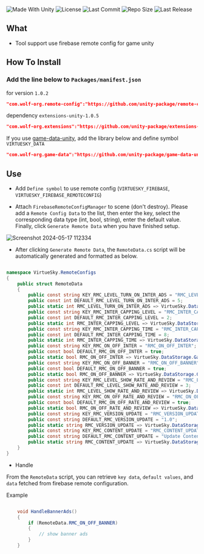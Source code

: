 <p align="left">
  <a>
    <img alt="Made With Unity" src="https://img.shields.io/badge/made%20with-Unity-57b9d3.svg?logo=Unity">
  </a>
  <a>
    <img alt="License" src="https://img.shields.io/github/license/unity-package/remote-config-manager-unity?logo=github">
  </a>
  <a>
    <img alt="Last Commit" src="https://img.shields.io/github/last-commit/unity-package/remote-config-manager-unity?logo=Mapbox&color=orange">
  </a>
  <a>
    <img alt="Repo Size" src="https://img.shields.io/github/repo-size/unity-package/remote-config-manager-unity?logo=VirtualBox">
  </a>
  <a>
    <img alt="Last Release" src="https://img.shields.io/github/v/release/unity-package/remote-config-manager-unity?include_prereleases&logo=Dropbox&color=yellow">
  </a>
</p>

## What
- Tool support use firebase remote config for game unity
## How To Install

### Add the line below to `Packages/manifest.json`

for version `1.0.2`
```json
"com.wolf-org.remote-config":"https://github.com/unity-package/remote-config-manager-unity.git#1.0.2",
```
dependency `extensions-unity-1.0.5`
```json
"com.wolf-org.extensions":"https://github.com/unity-package/extensions-unity.git#1.0.5",
```
If you use [game-data-unity](https://github.com/wolf-package/game-data-unity), add the library below and define symbol `VIRTUESKY_DATA`
```json
"com.wolf-org.game-data":"https://github.com/unity-package/game-data-unity.git#1.0.2",
```

## Use

- Add `Define symbol` to use remote config  (`VIRTUESKY_FIREBASE`, `VIRTUESKY_FIREBASE_REMOTECONFIG`)

- Attach `FirebaseRemoteConfigManager` to scene (don't destroy). Please add a `Remote Config Data` to the list, then enter the key, select the corresponding data type (int, bool, string), enter the default value. Finally, click `Generate Remote Data` when you have finished setup.

![Screenshot 2024-05-17 112334](https://github.com/wolf-package/unity-common/assets/102142404/728f0c8e-f604-4153-acea-63feac00ab52)

- After clicking `Generate Remote Data`, the `RemoteData.cs` script will be automatically generated and formatted as below.

```csharp

namespace VirtueSky.RemoteConfigs
{
	public struct RemoteData
	{
		public const string KEY_RMC_LEVEL_TURN_ON_INTER_ADS = "RMC_LEVEL_TURN_ON_INTER_ADS";
		public const int DEFAULT_RMC_LEVEL_TURN_ON_INTER_ADS = 5;
		public static int RMC_LEVEL_TURN_ON_INTER_ADS => VirtueSky.DataStorage.GameData.Get(KEY_RMC_LEVEL_TURN_ON_INTER_ADS, DEFAULT_RMC_LEVEL_TURN_ON_INTER_ADS);
		public const string KEY_RMC_INTER_CAPPING_LEVEL = "RMC_INTER_CAPPING_LEVEL";
		public const int DEFAULT_RMC_INTER_CAPPING_LEVEL = 2;
		public static int RMC_INTER_CAPPING_LEVEL => VirtueSky.DataStorage.GameData.Get(KEY_RMC_INTER_CAPPING_LEVEL, DEFAULT_RMC_INTER_CAPPING_LEVEL);
		public const string KEY_RMC_INTER_CAPPING_TIME = "RMC_INTER_CAPPING_TIME";
		public const int DEFAULT_RMC_INTER_CAPPING_TIME = 8;
		public static int RMC_INTER_CAPPING_TIME => VirtueSky.DataStorage.GameData.Get(KEY_RMC_INTER_CAPPING_TIME, DEFAULT_RMC_INTER_CAPPING_TIME);
		public const string KEY_RMC_ON_OFF_INTER = "RMC_ON_OFF_INTER";
		public const bool DEFAULT_RMC_ON_OFF_INTER = true;
		public static bool RMC_ON_OFF_INTER => VirtueSky.DataStorage.GameData.Get(KEY_RMC_ON_OFF_INTER, DEFAULT_RMC_ON_OFF_INTER);
		public const string KEY_RMC_ON_OFF_BANNER = "RMC_ON_OFF_BANNER";
		public const bool DEFAULT_RMC_ON_OFF_BANNER = true;
		public static bool RMC_ON_OFF_BANNER => VirtueSky.DataStorage.GameData.Get(KEY_RMC_ON_OFF_BANNER, DEFAULT_RMC_ON_OFF_BANNER);
		public const string KEY_RMC_LEVEL_SHOW_RATE_AND_REVIEW = "RMC_LEVEL_SHOW_RATE_AND_REVIEW";
		public const int DEFAULT_RMC_LEVEL_SHOW_RATE_AND_REVIEW = 3;
		public static int RMC_LEVEL_SHOW_RATE_AND_REVIEW => VirtueSky.DataStorage.GameData.Get(KEY_RMC_LEVEL_SHOW_RATE_AND_REVIEW, DEFAULT_RMC_LEVEL_SHOW_RATE_AND_REVIEW);
		public const string KEY_RMC_ON_OFF_RATE_AND_REVIEW = "RMC_ON_OFF_RATE_AND_REVIEW";
		public const bool DEFAULT_RMC_ON_OFF_RATE_AND_REVIEW = true;
		public static bool RMC_ON_OFF_RATE_AND_REVIEW => VirtueSky.DataStorage.GameData.Get(KEY_RMC_ON_OFF_RATE_AND_REVIEW, DEFAULT_RMC_ON_OFF_RATE_AND_REVIEW);
		public const string KEY_RMC_VERSION_UPDATE = "RMC_VERSION_UPDATE";
		public const string DEFAULT_RMC_VERSION_UPDATE = "1.0";
		public static string RMC_VERSION_UPDATE => VirtueSky.DataStorage.GameData.Get(KEY_RMC_VERSION_UPDATE, DEFAULT_RMC_VERSION_UPDATE);
		public const string KEY_RMC_CONTENT_UPDATE = "RMC_CONTENT_UPDATE";
		public const string DEFAULT_RMC_CONTENT_UPDATE = "Update Content";
		public static string RMC_CONTENT_UPDATE => VirtueSky.DataStorage.GameData.Get(KEY_RMC_CONTENT_UPDATE, DEFAULT_RMC_CONTENT_UPDATE);
	}
}

```

- Handle

From the `RemoteData` script, you can retrieve `key data`, `default values`, and `data` fetched from firebase remote configuration.

Example

```csharp

    void HandleBannerAds()
    {
        if (RemoteData.RMC_ON_OFF_BANNER)
        {
            // show banner ads
        }
    }

```
